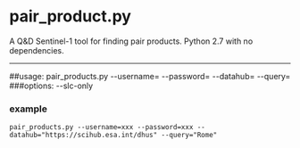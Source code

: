 # pair_product.py
A Q&D Sentinel-1 tool for finding pair products.
Python 2.7 with no dependencies.
***
##usage:
    pair_products.py --username=<user> --password=<pass> --datahub=<datahub> --query=<query>
###options: 
    --slc-only
### example
    pair_products.py --username=xxx --password=xxx --datahub="https://scihub.esa.int/dhus" --query="Rome"
    
